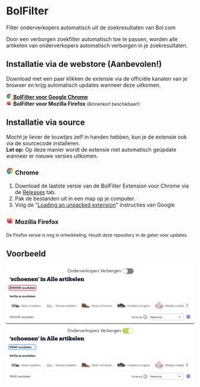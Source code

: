 # BolFilter

Filter onderverkopers automatisch uit de zoekresultaten van Bol.com

Door een verborgen zoekfilter automatisch toe te passen, worden alle artikelen van onderverkopers automatisch verborgen in je zoekresultaten.

## Installatie via de webstore (Aanbevolen!)

Download met een paar klikken de extensie via de officiële kanalen van je browser en krijg automatisch updates wanneer deze uitkomen.

<a href="https://chrome.google.com/webstore/detail/bolfilter/pkjlbgiomagkeflakdcpegbjifolmolj" target="_blank"><img src="assets/chrome.png" style="width:15px"> **BolFilter voor Google Chrome**</a>\
<img src="assets/firefox.png" style="width:15px"> **BolFilter voor Mozilla Firefox** <small>(Binnenkort beschikbaar!)</small>

## Installatie via source

Mocht je liever de touwtjes zelf in handen hebben, kun je de extensie ook via de sourcecode installeren.\
**Let op:** Op deze manier wordt de extensie niet automatisch geüpdate wanneer er nieuwe versies uitkomen.

### <img src="assets/chrome.png" style="width:20px"> Chrome
1. Download de laatste versie van de BolFilter Extension voor Chrome via de <a href="https://github.com/jkctech/BolFilter/releases" target="_blank">Releases</a> tab.
1. Pak de bestanden uit in een map op je computer.
1. Volg de "<a href="https://developer.chrome.com/docs/extensions/mv3/getstarted/development-basics/#load-unpacked" target="_blank">Loading an unpacked extension</a>" instructies van Google

### <img src="assets/firefox.png" style="width:20px"> Mozilla Firefox
<small>De Firefox versie is nog in ontwikkeling. Houdt deze repository in de gaten voor updates.</small>

## Voorbeeld

<img src="assets/screenshot.png">

